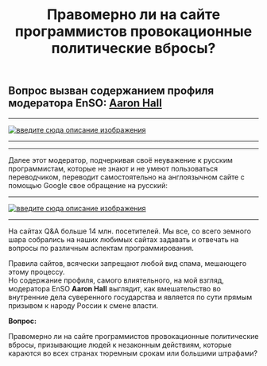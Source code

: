 ﻿---
title: "Правомерно ли на сайте программистов провокационные политические вбросы?"
se.owner.user_id: 28748
se.owner.display_name: "Alexandr_TT"
se.owner.link: "https://ru.meta.stackoverflow.com/users/28748/alexandr-tt"
se.link: "https://ru.meta.stackoverflow.com/questions/14601/%d0%9f%d1%80%d0%b0%d0%b2%d0%be%d0%bc%d0%b5%d1%80%d0%bd%d0%be-%d0%bb%d0%b8-%d0%bd%d0%b0-%d1%81%d0%b0%d0%b9%d1%82%d0%b5-%d0%bf%d1%80%d0%be%d0%b3%d1%80%d0%b0%d0%bc%d0%bc%d0%b8%d1%81%d1%82%d0%be%d0%b2-%d0%bf%d1%80%d0%be%d0%b2%d0%be%d0%ba%d0%b0%d1%86%d0%b8%d0%be%d0%bd%d0%bd%d1%8b%d0%b5-%d0%bf%d0%be%d0%bb%d0%b8%d1%82%d0%b8%d1%87%d0%b5%d1%81%d0%ba%d0%b8%d0%b5-%d0%b2%d0%b1%d1%80%d0%be%d1%81%d1%8b"
se.question_id: 14601
se.post_type: question
---
<h2>Вопрос вызван  содержанием профиля модератора EnSO: <a href="https://stackoverflow.com/users/541136/aaron-hall">Aaron Hall</a></h2>
<hr>
<p><a href="https://i.sstatic.net/2P6jOxM6.png" rel="nofollow noreferrer"><img src="https://i.sstatic.net/2P6jOxM6.png" alt="введите сюда описание изображения" /></a></p>
<hr><hr>
Далее этот модератор, подчеркивая своё неуважение к русским программистам, которые не знают и не умеют пользоваться переводчиком, переводит самостоятельно на англоязычном сайте с помощью Google свое обращение на русский:    
<hr>
<p><a href="https://i.sstatic.net/Z4G7P5qm.png" rel="nofollow noreferrer"><img src="https://i.sstatic.net/Z4G7P5qm.png" alt="введите сюда описание изображения" /></a></p>
<hr>
На сайтах Q&A больше 14 млн. посетителей.     
Мы все, со всего земного шара собрались на наших любимых сайтах задавать и отвечать на вопросы по различным аспектам программирования.     
     
Правила сайтов, всячески запрещают любой вид спама, мешающего этому процессу.         
Но содержание профиля, самого влиятельного, на мой взгляд, модератора EnSO  **Aaron Hall** выглядит, как вмешательство во внутренние дела суверенного государства и является по сути прямым призывом к народу России к смене власти. 
<p><strong>Вопрос:</strong></p>
<p>Правомерно ли на сайте программистов провокационные политические вбросы, призывающие людей к незаконным действиям, которые караются во всех странах тюремным срокам или  большими штрафами?</p>
